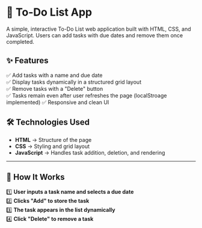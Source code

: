 # 📌 To-Do List App

A simple, interactive To-Do List web application built with HTML, CSS, and JavaScript. Users can add tasks with due dates and remove them once completed.

## ✨ Features

✅ Add tasks with a name and due date  
✅ Display tasks dynamically in a structured grid layout  
✅ Remove tasks with a "Delete" button  
✅ Tasks remain even after user refreshes the page (localStroage implemented)
✅ Responsive and clean UI

## 🛠 Technologies Used

- **HTML** → Structure of the page
- **CSS** → Styling and grid layout
- **JavaScript** → Handles task addition, deletion, and rendering

---

## 🚀 How It Works

1️⃣ **User inputs a task name and selects a due date**  
2️⃣ **Clicks "Add" to store the task**  
3️⃣ **The task appears in the list dynamically**  
4️⃣ **Click "Delete" to remove a task**
